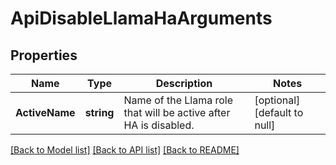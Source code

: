 # ApiDisableLlamaHaArguments

## Properties
Name | Type | Description | Notes
------------ | ------------- | ------------- | -------------
**ActiveName** | **string** | Name of the Llama role that will be active after HA is disabled. | [optional] [default to null]

[[Back to Model list]](../README.md#documentation-for-models) [[Back to API list]](../README.md#documentation-for-api-endpoints) [[Back to README]](../README.md)


